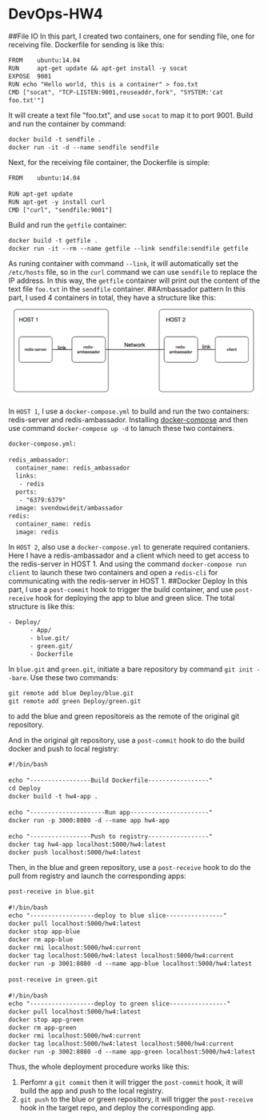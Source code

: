 # DevOps-HW4
##File IO
In this part, I created two containers, one for sending file, one for receiving file. Dockerfile for sending 
is like this:
```
FROM    ubuntu:14.04
RUN     apt-get update && apt-get install -y socat
EXPOSE  9001
RUN echo "Hello world, this is a container" > foo.txt
CMD ["socat", "TCP-LISTEN:9001,reuseaddr,fork", "SYSTEM:'cat foo.txt'"]
```

It will create a text file "foo.txt", and use `socat` to map it to port 9001. Build and run the container 
by command:
```
docker build -t sendfile .
docker run -it -d --name sendfile sendfile
```
Next, for the receiving file container, the Dockerfile is simple:
```
FROM    ubuntu:14.04

RUN apt-get update
RUN apt-get -y install curl
CMD ["curl", "sendfile:9001"]
```
Build and run the `getfile` container:
```
docker build -t getfile .
docker run -it --rm --name getfile --link sendfile:sendfile getfile
```
As runing container with command `--link`, it will automatically set the `/etc/hosts` file, so in the `curl` command 
we can use `sendfile` to replace the IP address. In this way, the `getfile` container will print out the content of the text file 
`foo.txt` in the `sendfile` container.
##Ambassador pattern
In this part, I used 4 containers in total, they have a structure like this:
![image](pics/ambassador.png)

In `HOST 1`, I use a `docker-compose.yml` to build and run the two containers: redis-server and 
redis-ambassador. Installing [docker-compose](https://docs.docker.com/compose/install/) and then use command 
`docker-compose up -d` to lanuch these two containers.
```
docker-compose.yml:

redis_ambassador:
  container_name: redis_ambassador
  links:
   - redis
  ports:
   - "6379:6379"
  image: svendowideit/ambassador
redis:
  container_name: redis
  image: redis
```

In `HOST 2`, also use a `docker-compose.yml` to generate required contaniers. Here I have a redis-ambassador 
and a client which need to get access to the redis-server in HOST 1. And using the command `docker-compose run client` to launch 
these two containers and open a `redis-cli` for communicating with the redis-server in HOST 1.
##Docker Deploy
In this part, I use a `post-commit` hook to trigger the build container, and use `post-receive` hook for deploying the app to blue and green slice. 
The total structure is like this:
```
- Deploy/
      - App/
	  - blue.git/
	  - green.git/
	  - Dockerfile
```

In `blue.git` and `green.git`, initiate a bare repository by command `git init --bare`. Use these two commands:
```
git remote add blue Deploy/blue.git
git remote add green Deploy/green.git
``` 
to add the blue and green repositoreis as the remote of the original git repository. 

And in the original git repository, use a `post-commit` hook to do the build docker and push to local registry:
```
#!/bin/bash

echo "-----------------Build Dockerfile-----------------"
cd Deploy
docker build -t hw4-app .

echo "---------------------Run app----------------------"
docker run -p 3000:8080 -d --name app hw4-app

echo "-----------------Push to registry-----------------"
docker tag hw4-app localhost:5000/hw4:latest
docker push localhost:5000/hw4:latest
```

Then, in the blue and green repository, use a `post-receive` hook to do the pull from registry and launch the corresponding apps:
```
post-receive in blue.git

#!/bin/bash
echo "------------------deploy to blue slice----------------"
docker pull localhost:5000/hw4:latest
docker stop app-blue
docker rm app-blue
docker rmi localhost:5000/hw4:current
docker tag localhost:5000/hw4:latest localhost:5000/hw4:current
docker run -p 3001:8080 -d --name app-blue localhost:5000/hw4:latest

post-receive in green.git

#!/bin/bash
echo "------------------deploy to green slice----------------"
docker pull localhost:5000/hw4:latest
docker stop app-green
docker rm app-green
docker rmi localhost:5000/hw4:current
docker tag localhost:5000/hw4:latest localhost:5000/hw4:current
docker run -p 3002:8080 -d --name app-green localhost:5000/hw4:latest
```

Thus, the whole deployment procedure works like this:
1. Perfomr a `git commit` then it will trigger the `post-commit` hook, it will build the app and push to the local registry.
2. `git push` to the blue or green repository, it will trigger the `post-receive` hook in the target repo, and deploy the corresponding app. 